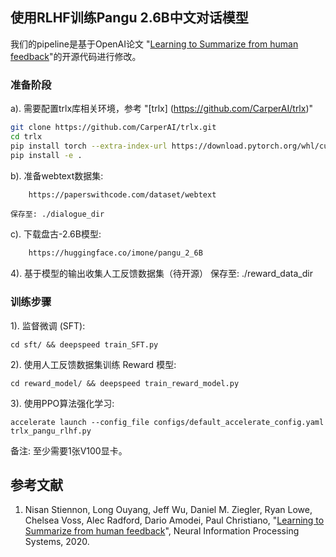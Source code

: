 ## 使用RLHF训练Pangu 2.6B中文对话模型

我们的pipeline是基于OpenAI论文 "[Learning to Summarize from human feedback](https://arxiv.org/abs/2009.01325)"的开源代码进行修改。


### 准备阶段

a).  需要配置trlx库相关环境，参考 "[trlx] (https://github.com/CarperAI/trlx)"

```bash
git clone https://github.com/CarperAI/trlx.git
cd trlx
pip install torch --extra-index-url https://download.pytorch.org/whl/cu116 # for cuda
pip install -e .
```

b).  准备webtext数据集: 

```bash
    https://paperswithcode.com/dataset/webtext
```
    保存至: ./dialogue_dir

c).  下载盘古-2.6B模型: 

```bash
    https://huggingface.co/imone/pangu_2_6B
```

4).  基于模型的输出收集人工反馈数据集（待开源）
    保存至: ./reward_data_dir


### 训练步骤

1). 监督微调 (SFT):

    cd sft/ && deepspeed train_SFT.py

2). 使用人工反馈数据集训练 Reward 模型:

    cd reward_model/ && deepspeed train_reward_model.py

3). 使用PPO算法强化学习:

    accelerate launch --config_file configs/default_accelerate_config.yaml trlx_pangu_rlhf.py

   备注: 至少需要1张V100显卡。

## 参考文献

1. Nisan Stiennon, Long Ouyang, Jeff Wu, Daniel M. Ziegler, Ryan Lowe, Chelsea Voss, Alec Radford, Dario Amodei, Paul Christiano, "[Learning to Summarize from human feedback](https://arxiv.org/abs/2009.01325)", Neural Information Processing Systems, 2020.
